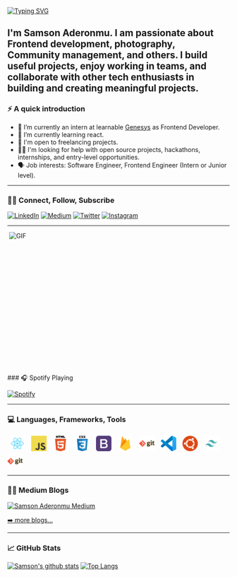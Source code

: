 [![Typing SVG](https://readme-typing-svg.herokuapp.com?font=Fira+Code&pause=1000&width=435&lines=Hi+there!+Welcome+%F0%9F%91%8B%F0%9F%8F%BB)](https://git.io/typing-svg)

I'm Samson Aderonmu. I am passionate about Frontend development, photography, Community management, and others. I build useful projects, enjoy working in teams, and collaborate with other tech enthusiasts in building and creating meaningful projects.
---

### ⚡️ A quick introduction

- 🔭 I’m currently an intern at learnable [Genesys](https://www.genesystechhub.com/) as Frontend Developer. 
- 🌱 I’m currently learning react. 
- 💼 I'm open to freelancing projects.
- 🤟🏻 I'm looking for help with open source projects, hackathons, internships, and entry-level opportunities. 
- 🗣️ Job interests: Software Engineer, Frontend Engineer (Intern or Junior level). 
---

### 🤝🏻 Connect, Follow, Subscribe

[![LinkedIn](https://img.shields.io/badge/LinkedIn-0077B5?style=for-the-badge&logo=linkedin&logoColor=white)](https://www.linkedin.com/in/samsonaderonmu/)
[![Medium](https://img.shields.io/badge/Medium-333333?style=for-the-badge&logo=medium&logoColor=white)](https://medium.com/@superiorsam)
[![Twitter](https://img.shields.io/badge/Twitter-1DA1F2?style=for-the-badge&logo=twitter&logoColor=white)](https://twitter.com/samsonaderonmu)
[![Instagram](https://img.shields.io/badge/Instagram-E1306C?style=for-the-badge&logo=instagram&logoColor=white)](https://www.instagram.com/super__ior/)

---
 <img align="right" alt="GIF" src="https://github.com/abhisheknaiidu/abhisheknaiidu/blob/master/code.gif?raw=true" width="500" height="320" />
### 🎧 Spotify Playing

[![Spotify](https://novatorem.imperial-lord.vercel.app/api/spotify)](https://open.spotify.com/user/imperial-lord)

---

### 💻 Languages, Frameworks, Tools

<p float="left">
<img style="padding:5px;" align="center" alt="ReactJs" width="35px" src="https://raw.githubusercontent.com/github/explore/80688e429a7d4ef2fca1e82350fe8e3517d3494d/topics/react/react.png"/>
<img style="padding:5px;" align="center" alt="JavaScript" width="35px" src="https://raw.githubusercontent.com/github/explore/80688e429a7d4ef2fca1e82350fe8e3517d3494d/topics/javascript/javascript.png">
<img style="padding:5px;" align="center" alt="HTML" width="35px" src="https://raw.githubusercontent.com/github/explore/80688e429a7d4ef2fca1e82350fe8e3517d3494d/topics/html/html.png">
<img style="padding:5px;" align="center" alt="CSS" width="35px" src="https://raw.githubusercontent.com/github/explore/80688e429a7d4ef2fca1e82350fe8e3517d3494d/topics/css/css.png">
<img style="padding:5px;" align="center" alt="BootStrap" width="35px" src="https://raw.githubusercontent.com/github/explore/80688e429a7d4ef2fca1e82350fe8e3517d3494d/topics/bootstrap/bootstrap.png">
<img style="padding:5px;" align="center" alt="Firebase" width="35px" src="https://raw.githubusercontent.com/github/explore/80688e429a7d4ef2fca1e82350fe8e3517d3494d/topics/firebase/firebase.png">
<img style="padding:5px;" align="center" alt="Git" width="35px" src="https://raw.githubusercontent.com/github/explore/80688e429a7d4ef2fca1e82350fe8e3517d3494d/topics/git/git.png">
<img style="padding:5px;" align="center" alt="VS Code" width="35px" src="https://raw.githubusercontent.com/github/explore/80688e429a7d4ef2fca1e82350fe8e3517d3494d/topics/visual-studio-code/visual-studio-code.png">
<img style="padding:5px;" align="center" alt="Ubuntu" width="35px" src="https://raw.githubusercontent.com/github/explore/80688e429a7d4ef2fca1e82350fe8e3517d3494d/topics/ubuntu/ubuntu.png">
 <img style="padding:5px;" align="center" alt="tailwindcss" width="35px" src="https://raw.githubusercontent.com/github/explore/80688e429a7d4ef2fca1e82350fe8e3517d3494d/topics/tailwind/tailwind.png">
 <img tyle="padding:5px;" align="center" alt="Ubuntu" width="35px" src="https://raw.githubusercontent.com/github/explore/80688e429a7d4ef2fca1e82350fe8e3517d3494d/topics/git/git.png">
</p>

---

### ✍🏻 Medium Blogs

[![Samson Aderonmu Medium](https://github-readme-medium.vercel.app/?username=superiorsam&limit=2)](https://medium.com/@superiorsam)

[➡️ more blogs...](https://medium.com/@superiorsam)

---

### 📈 GitHub Stats 

[![Samson's github stats](https://github-readme-stats.vercel.app/api?username=Superior212&count_private=true&show_icons=true&theme=moltack)](https://github.com/anuraghazra/github-readme-stats)
[![Top Langs](https://github-readme-stats.vercel.app/api/top-langs/?username=Superior212&layout=compact&langs_count=10&theme=moltack)](https://github.com/anuraghazra/github-readme-stats)
